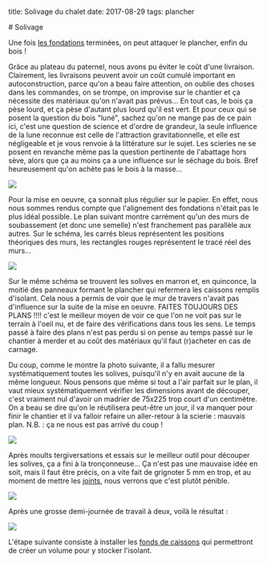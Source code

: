 title: Solivage du chalet
date: 2017-08-29
tags: plancher

# Solivage

Une fois [les fondations]({filename}/chalet/fondations.md) terminées, on peut attaquer le plancher, enfin du bois !

Grâce au plateau du paternel, nous avons pu éviter le coût d'une livraison. Clairement, les livraisons peuvent avoir un coût cumulé important en autoconstruction, parce qu'on a beau faire attention, on oublie des choses dans les commandes, on se trompe, on improvise sur le chantier et ça nécessite des matériaux qu'on n'avait pas prévus... En tout cas, le bois ça pèse lourd, et ça pèse d'autant plus lourd qu'il est vert. Et pour ceux qui se posent la question du bois "luné", sachez qu'on ne mange pas de ce pain ici, c'est une question de science et d'ordre de grandeur, la seule influence de la lune reconnue est celle de l'attraction gravitationnelle, et elle est négligeable et je vous renvoie à la littérature sur le sujet. Les scieries ne se posent en revanche même pas la question pertinente de l'abattage hors sève, alors que ça au moins ça a une influence sur le séchage du bois. Bref heureusement qu'on achète pas le bois à la masse...

<img src="images/chalet/plancher/livraison_solives.JPG"/>

Pour la mise en oeuvre, ça sonnait plus régulier sur le papier. En effet, nous nous sommes rendus compte que l'alignement des fondations n'était pas le plus idéal possible. Le plan suivant montre carrément qu'un des murs de soubassement (et donc une semelle) n'est franchement pas parallèle aux autres. Sur le schéma, les carrés bleus représentent les positions théoriques des murs, les rectangles rouges représentent le tracé réel des murs...

<img src="images/chalet/plancher/plan_alignement.png"/>

Sur le même schéma se trouvent les solives en marron et, en quinconce, la moitié des panneaux formant le plancher qui refermera les caissons remplis d'isolant. Cela nous a permis de voir que le mur de travers n'avait pas d'influence sur la suite de la mise en oeuvre. FAITES TOUJOURS DES PLANS !!!! c'est le meilleur moyen de voir ce que l'on ne voit pas sur le terrain à l'oeil nu, et de faire des vérifications dans tous les sens. Le temps passé à faire des plans n'est pas perdu si on pense au temps passé sur le chantier à merder et au coût des matériaux qu'il faut (r)acheter en cas de carnage.

Du coup, comme le montre la photo suivante, il a fallu mesurer systématiquement toutes les solives, puisqu'il n'y en avait aucune de la même longueur. Nous pensons que même si tout a l'air parfait sur le plan, il vaut mieux systématiquement vérifier les dimensions avant de découper, c'est vraiment nul d'avoir un madrier de 75x225 trop court d'un centimètre. On a beau se dire qu'on le réutilisera peut-être un jour, il va manquer pour finir le chantier et il va falloir refaire un aller-retour à la scierie : mauvais plan. N.B. : ça ne nous est pas arrivé du coup !

<img src="images/chalet/plancher/mesure_solives.JPG"/>

Après moults tergiversations et essais sur le meilleur outil pour découper les solives, ça a fini à la tronçonneuse... Ça n'est pas une mauvaise idée en soit, mais il faut être précis, on a vite fait de grignoter 5&nbsp;mm en trop, et au moment de mettre les [joints]({filename}/chalet/plancher_fond.md), nous verrons que c'est plutôt pénible.

<img src="images/chalet/plancher/decoupe_solives.JPG"/>

Après une grosse demi-journée de travail à deux, voilà le résultat :

<img src="images/chalet/plancher/rendu_solives.JPG"/>

L'étape suivante consiste à installer les [fonds de caissons]({filename}/chalet/plancher_fond.md) qui permettront de créer un volume pour y stocker l'isolant.
